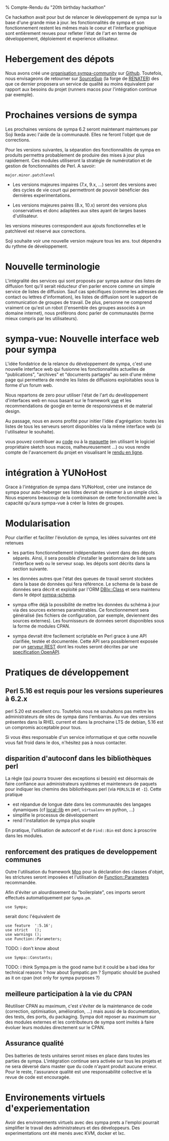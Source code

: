 % Compte-Rendu du "20th birthday hackathon"

Ce hackathon avait pour but de relancer le développement de sympa sur la base
d'une grande mise à jour. les fonctionnalités de sympa et son fonctionnement
restent les mêmes mais le coeur et l'interface graphique sont entièrement
revues pour refleter l'état de l'art en terme de développement, déploiement et
experience utilisateur.

# Hebergement des dépots

Nous avons créé
une [organisation sympa-community](https://github.com/sympa-community/)
sur [Github](https://github.com/). Toutefois, nous envisageons de retourner
sur [SourceSup](http://sourcesup.renater.fr/) (la forge de [RENATER](http://renater.fr/))
des que ce dernier proposera un service de qualité au moins équivalent par
rapport aux besoins du projet (runners macos pour l'intégration continue par
exemple).

# Prochaines versions de sympa

Les prochaines versions de sympa 6.2 seront maintenant maintenues par Soji
Ikeda avec l'aide de la communauté. Elles ne feront l'objet que de corrections.

Pour les versions suivantes, la séparation des fonctionnalités de sympa en
produits permettra probablement de produire des mises à jour plus rapidement.
Ces modules utiliseront la stratégie de numérotation et de gestion de
fonctionnalités de Perl. A savoir:

    major.minor.patchlevel

* Les versions majeures impaires (7.x, 9.x, ...) seront des versions avec des
cycles de vie court qui permettront de pouvoir bénéficier des dernières experimentations.

* Les versions majeures paires (8.x, 10.x) seront des versions plus
  conservatives et donc adaptées aux sites ayant de larges bases d'utilisateur.

les versions mineures correspondent aux ajouts fonctionnelles et le patchlevel
est réservé aux corrections.

Soji souhaite voir une nouvelle version majeure tous les ans. tout dépendra du
rythme de développement.

# Nouvelle terminologie

L'intégralité des services qui sont proposés par sympa autour des listes de
diffusion font qu'il serait réducteur d'en parler encore comme un simple
service de listes de diffusion. Sauf cas spécifiques (comme les adresses de
contact ou lettres d'information), les listes de diffusion sont le support
de communication de groupes de travail. De plus, personne ne comprend vraiment
ce qu'est un robot (l'ensemble des groupes associés à un domaine internet),
nous préférons donc parler de communautés (terme mieux compris par les
utilisateurs).

# sympa-vue: Nouvelle interface web pour sympa

L'idée fondatrice de la relance du développement de sympa, c'est une nouvelle interface web
qui fusionne les fonctionnalités actuelles de "publications", "archives" et
"documents partagés" au sein d'une même page qui permettera de rendre les
listes de diffusions exploitables sous la forme d'un forum web.

Nous repartons de zero pour utiliser l'état de l'art du devéloppement d'interfaces web
en nous basant sur le framework [vue](https://vuejs.org/) et les
recommendations de google en terme de responsivness et de material design.

Au passage, nous en avons profité pour initier l'idée d'agrégation:
toutes les listes de tous les serveurs seront disponibles via la même interface
web (si l'utilisateur le souhaite).

vous pouvez contribuer au [code](https://github.com/sympa-community/sympa-vue/)
ou à la [maquette](https://github.com/sympa-community/sympa-design)
(en utilisant le logiciel propriétaire sketch sous macos, malheureusement ...)
ou vous rendre compte de l'avancement du projet en visualisant le
[rendu en ligne](http://sympa-vue.surge.sh/).

# intégration à YUNoHost

Grace à l'intégration de sympa dans YUNoHost, créer une instance de sympa pour
auto-heberger ses listes devrait se résumer à un simple click. Nous esperons
beaucoup de la combinaison de cette fonctionnalité avec la capacité qu'aura
sympa-vue à créer la listes de groupes.

# Modularisation

Pour clarifier et faciliter l'évolution de sympa, les idées suivantes ont été retenues

* les parties fonctionnellement indépendantes vivent dans des dépots séparés.
  Ainsi, il sera possible d'installer le gestionnaire de liste sans l'interface
  web ou le serveur soap. les dépots sont décrits dans la section suivante.

* les données autres que l'état des queues de travail seront stockées dans la base de données
  qui fera référence. Le schema de la base de données sera décrit et exploité par l'ORM
  [DBIx::Class](https://metacpan.org/pod/DBIx::Class) et sera maintenu dans le dépot
  [sympa-schema](https://github.com/sympa-community/sympa-schema).

* sympa offre déjà la possibilité de mettre les données du schéma à jour
  via des sources externes paramètrables. Ce fonctionnement sera généralisé
  (les fichiers de configuration, par exemple, deviennent des sources externes).
  Les fournisseurs de données seront disponibles sous la forme de modules CPAN.

* sympa devrait être facilement scriptable en Perl grace à une API clarifiée,
  testée et documentée. Cette API sera possiblement exposée par un [serveur
  REST](https://github.com/sympa-community/sympa-service-rest) dont les routes
  seront décrites par une
  [specification OpenAPI](https://github.com/sympa-community/sympa-spec-openapi).

# Pratiques de développement

## Perl 5.16 est requis pour les versions superieures à 6.2.x

perl 5.20 est excellent cru. Toutefois nous ne souhaitons pas mettre les
administrateurs de sites de sympa dans l'embarras. Au vue des versions présentes
dans la RHEL current et dans la prochaine LTS de debian, 5.16 est un compromis
acceptable pour tous.

Si vous êtes responsable d'un service informatique et que cette nouvelle vous
fait froid dans le dos, n'hésitez pas à nous contacter.


## disparition d'autoconf dans les bibliothèques perl

La règle (qui pourra trouver des exceptions si besoin) est désormais de faire
confiance aux administrateurs systèmes et mainteneurs de paquets pour indiquer
les chemins des bibliothèques perl (via `PERL5LIB` et `-I`). Cette pratique

* est répandue de longue date dans les communautés des langages dynamiques
  (cf [local::lib](https://metacpan.org/pod/local::lib) en perl, `virtualenv` en python, ...)
* simplifie le processus de développement
* rend l'installation de sympa plus souple

En pratique, l'utilisation de autoconf et de `Find::Bin` est donc à proscrire
dans les modules.

## renforcement des pratiques de developpement communes

Outre l'utilisation du framework [Moo](https://metacpan.org/pod/Moo)
pour la déclaration des classes d'objet, les strictures seront imposées
et l'utilisation de
[Function::Parameters](https://metacpan.org/pod/Function::Parameters) recommandée.

Afin d'éviter un alourdissement du "boilerplate", ces imports seront effectués
automatiquement par `Sympa.pm`.

    use Sympa;

serait donc l'équivalent de

    use feature  ':5.16';
    use strict   ();
    use warnings ();
    use Function::Parameters;

TODO: i don't know about

    use Sympa::Constants;

TODO: i think Sympa.pm is the good name but it could be a bad idea for
technical reasons ? how about Sympatic.pm ? Sympatic should be pushed as it on
cpan (not only for sympa purposes ?)

## meilleure participation à la vie du CPAN

Réutiliser CPAN au maximum, c'est s'éviter de la maintenance de code
(correction, optimisation, amélioration, ...) mais aussi de la documentation,
des tests, des ports, du packaging. Sympa doit reposer au maximum sur des
modules externes et les contributeurs de sympa sont invités à faire évoluer
leurs modules directement sur le CPAN.

## Assurance qualité

Des batteries de tests unitaires seront mises en place dans toutes les parties
de sympa. L'intégration continue sera activée sur tous les projets et ne sera
déversé dans master que du code n'ayant produit aucune erreur. Pour le reste,
l'assurance qualité est une responsabilité collective et la revue de code est
encouragée.

# Environements virtuels d'experiementation

Avoir des environements virtuels avec des sympa prets a l'emploi pourrait
simplifier le travail des administrateurs et des développeurs. Des
experimentations ont été menés avec KVM, docker et lxc.
